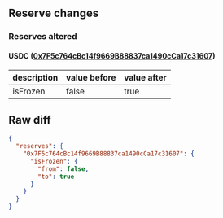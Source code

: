 ## Reserve changes

### Reserves altered

#### USDC ([0x7F5c764cBc14f9669B88837ca1490cCa17c31607](https://optimistic.etherscan.io/address/0x7F5c764cBc14f9669B88837ca1490cCa17c31607))

| description | value before | value after |
| --- | --- | --- |
| isFrozen | false | true |


## Raw diff

```json
{
  "reserves": {
    "0x7F5c764cBc14f9669B88837ca1490cCa17c31607": {
      "isFrozen": {
        "from": false,
        "to": true
      }
    }
  }
}
```